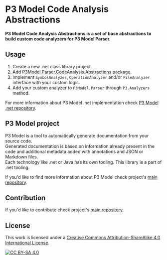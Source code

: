 # P3 Model Code Analysis Abstractions

**P3 Model Code Analysis Abstractions is a set of base abstractions to build custom code analyzers for P3 Model Parser.**

## Usage

1. Create a new .net class library project.
2. Add [P3Model.Parser.CodeAnalysis.Abstractions package](https://www.nuget.org/packages/P3Model.Parser.CodeAnalysis.Abstractions/).
3. Implement `SymbolAnalyzer`, `OperationAnalyzer` and/or `FileAnalyzer` interface with your custom logic.
4. Add your custom analyzer to `P3Model.Parser` through `P3.Analyzers` method.

For more information about P3 Model .net implementation check [P3 Model .net repository](https://github.com/P3-model/P3-model-dotnet).

## P3 Model project

P3 Model is a tool to automatically generate documentation from your source code.  
Generated documentation is based on information already present in the code and additional metadata added with annotations and JSON or Markdown files.  
Each technology like .net or Java has its own tooling. This library is a part of .net tooling.

If you'd like to find more information about P3 Model check project's [main repository](https://github.com/P3-model/P3-model).

## Contribution

If you'd like to contribute check project's [main repository](https://github.com/P3-model/P3-model). 

## License

This work is licensed under a
[Creative Commons Attribution-ShareAlike 4.0 International License][cc-by-sa].

[![CC BY-SA 4.0][cc-by-sa-image]][cc-by-sa]

[cc-by-sa]: http://creativecommons.org/licenses/by-sa/4.0/
[cc-by-sa-image]: https://licensebuttons.net/l/by-sa/4.0/88x31.png
[cc-by-sa-shield]: https://img.shields.io/badge/License-CC%20BY--SA%204.0-lightgrey.svg
